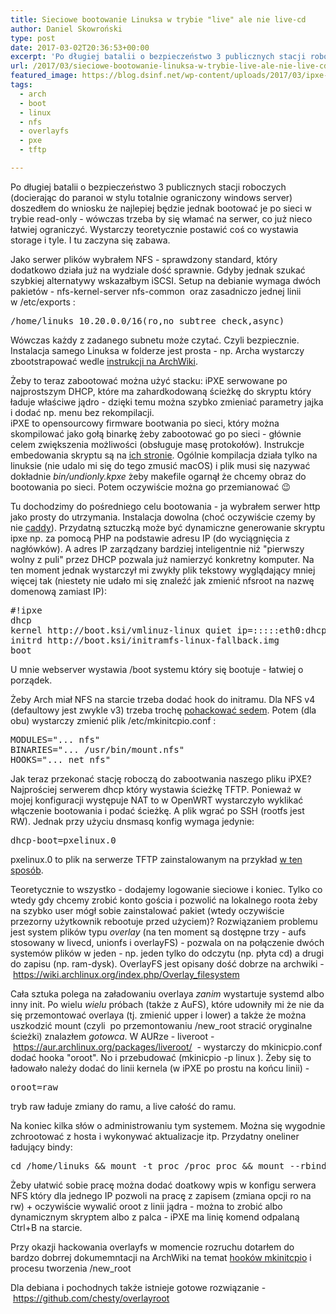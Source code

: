 ```yaml
---
title: Sieciowe bootowanie Linuksa w trybie "live" ale nie live-cd
author: Daniel Skowroński
type: post
date: 2017-03-02T20:36:53+00:00
excerpt: 'Po długiej batalii o bezpieczeństwo 3 publicznych stacji roboczych (docodząc do paranoi w stylu totalnie ograniczony windows server) doszedłem do wniosku że najlepiej będzie jednak bootować je po sieci w trybie read-only - wówczas trzeba by się włamać na serwer, co już nieco łatwiej ograniczyć. Wystarczy teoretycznie postawić coś co wystawia storage i tyle. I tu zaczyna się zabawa - w TFTP, iPXE, NFS.'
url: /2017/03/sieciowe-bootowanie-linuksa-w-trybie-live-ale-nie-live-cd/
featured_image: https://blog.dsinf.net/wp-content/uploads/2017/03/ipxe-660x495.png
tags:
  - arch
  - boot
  - linux
  - nfs
  - overlayfs
  - pxe
  - tftp

---
```

Po długiej batalii o bezpieczeństwo 3 publicznych stacji roboczych (docierając do paranoi w stylu totalnie ograniczony windows server) doszedłem do wniosku że najlepiej będzie jednak bootować je po sieci w trybie read-only - wówczas trzeba by się włamać na serwer, co już nieco łatwiej ograniczyć. Wystarczy teoretycznie postawić coś co wystawia storage i tyle. I tu zaczyna się zabawa.

Jako serwer plików wybrałem NFS - sprawdzony standard, który dodatkowo działa już na wydziale dość sprawnie. Gdyby jednak szukać szybkiej alternatywy wskazałbym iSCSI. Setup na debianie wymaga dwóch pakietów - <span class="lang:default EnlighterJSRAW crayon-inline ">nfs-kernel-server nfs-common</span>&nbsp; oraz zasadniczo jednej linii w&nbsp;<span class="lang:default EnlighterJSRAW crayon-inline ">/etc/exports</span>&nbsp;:

<pre class="lang:default EnlighterJSRAW ">/home/linuks 10.20.0.0/16(ro,no_subtree_check,async)</pre>

Wówczas każdy z zadanego subnetu może czytać. Czyli bezpiecznie. Instalacja samego Linuksa w folderze jest prosta - np. Archa wystarczy zbootstrapować wedle [instrukcji na ArchWiki][1].

Żeby to teraz zabootować można użyć stacku: iPXE serwowane po najprostszym DHCP, które ma zahardkodowaną ścieżkę do skryptu który ładuje właściwe jądro - dzięki temu można szybko zmieniać parametry jajka i dodać np. menu bez rekompilacji.  
iPXE to opensourcowy firmware bootwania po sieci, który można skompilować jako gołą binarkę żeby zabootować go po sieci - głównie celem zwiększenia możliwości (obsługuje masę protokołów). Instrukcje embedowania skryptu są na [ich stronie][2]. Ogólnie kompilacja działa tylko na linuksie (nie udalo mi się do tego zmusić macOS) i plik musi się nazywać dokładnie&nbsp;_bin/undionly.kpxe_ żeby makefile ogarnął że chcemy obraz do bootowania po sieci. Potem oczywiście można go przemianować 😉

Tu dochodzimy do pośredniego celu bootowania - ja wybrałem serwer http jako prosty do utrzymania. Instalacja dowolna (choć oczywiście czemy by nie [caddy][3]). Przydatną sztuczką może być dynamiczne generowanie skryptu ipxe np. za pomocą PHP na podstawie adresu IP (do wyciągnięcia z nagłówków). A adres IP zarządzany bardziej inteligentnie niż "pierwszy wolny z puli" przez DHCP pozwala już namierzyć konkretny komputer. Na ten moment jednak wystarczył mi zwykły plik tekstowy wyglądający mniej więcej tak (niestety nie udało mi się znaleźć jak zmienić nfsroot na nazwę domenową zamiast IP):

<pre class="EnlighterJSRAW">#!ipxe
dhcp
kernel http://boot.ksi/vmlinuz-linux quiet ip=:::::eth0:dhcp nfsroot=192.168.88.134:/home/linuks
initrd http://boot.ksi/initramfs-linux-fallback.img
boot</pre>

U mnie webserver wystawia /boot systemu który się bootuje - łatwiej o porządek.

Żeby Arch&nbsp;miał NFS na starcie trzeba dodać hook do initramu. Dla NFS v4 (defaultowy jest zwykle v3) trzeba trochę [pohackować sedem][4]. Potem (dla obu) wystarczy&nbsp;zmienić plik <span class="lang:default EnlighterJSRAW crayon-inline ">/etc/mkinitcpio.conf</span>&nbsp;:

<pre class="lang:default EnlighterJSRAW">MODULES="... nfs" 
BINARIES="... /usr/bin/mount.nfs" 
HOOKS="... net_nfs"</pre>

Jak teraz przekonać stację roboczą do zabootwania naszego pliku iPXE? Najprościej serwerem dhcp który wystawia ścieżkę TFTP. Ponieważ w mojej konfiguracji występuje NAT to w OpenWRT wystarczyło wyklikać włączenie bootowania i podać ścieżkę. A plik wgrać po SSH (rootfs jest RW). Jednak przy użyciu dnsmasq konfig wymaga jedynie:

<pre class="lang:default EnlighterJSRAW">dhcp-boot=pxelinux.0</pre>

pxelinux.0 to plik na serwerze TFTP zainstalowanym na przykład&nbsp;[w ten sposób][5].

Teoretycznie to wszystko - dodajemy logowanie sieciowe i koniec. Tylko co wtedy gdy chcemy zrobić konto gościa i pozwolić na lokalnego roota żeby na szybko user mógł sobie zainstalować pakiet (wtedy oczywiście przezorny użytkownik rebootuje przed użyciem)? Rozwiązaniem problemu jest system plików typu&nbsp;_overlay_ (na ten moment są dostępne trzy - aufs stosowany w livecd, unionfs i overlayFS) - pozwala on na połączenie dwóch systemów plików w jeden - np. jeden tylko do odczytu (np. płyta cd) a drugi do zapisu (np. ram-dysk). OverlayFS jest opisany dość dobrze na archwiki -&nbsp;<https://wiki.archlinux.org/index.php/Overlay_filesystem>

Cała sztuka polega na załadowaniu overlaya&nbsp;_zanim_ wystartuje systemd albo inny init. Po wielu _wielu_ próbach (także z AuFS), które udowniły mi że nie da się przemontować overlaya (tj. zmienić upper i lower) a także że można uszkodzić mount (czyli &nbsp;po przemontowaniu /new_root stracić oryginalne ścieżki) znalazłem&nbsp;_gotowca_. W AURze - liveroot -&nbsp;<https://aur.archlinux.org/packages/liveroot/>&nbsp; - wystarczy do mkinicpio.conf dodać hooka "<span class=" author-d-iz88z86z86za0dz67zz78zz78zz74zz68zjz80zz71z9iz90za38gz74zohv1o6twuz73zi0oz73zz67zarrz83zgz81zz74z57oz71z">oroot". No i przebudować (<span class="lang:default EnlighterJSRAW crayon-inline ">mkinicpio -p linux</span>&nbsp;). Żeby się to ładowało należy dodać do linii kernela (w iPXE po prostu na końcu linii) -&nbsp;</span>

<pre class="lang:default EnlighterJSRAW">oroot=raw</pre>

tryb raw ładuje zmiany do ramu, a live całość do ramu.

Na koniec kilka słów o administrowaniu tym systemem. Można się wygodnie zchrootować z hosta i wykonywać aktualizacje itp. Przydatny oneliner ładujący bindy:

<pre class="lang:default EnlighterJSRAW ">cd /home/linuks && mount -t proc /proc proc && mount --rbind /sys sys && mount --rbind /dev dev && mount --rbind /run run && chroot .</pre>

Żeby ułatwić sobie pracę można dodać doatkowy wpis w konfigu serwera NFS który dla jednego IP pozwoli na pracę z zapisem&nbsp;(zmiana opcji ro na rw) + oczywiście wywalić oroot z linii jądra - można to zrobić albo dynamicznym skryptem albo z palca - iPXE ma linię komend odpalaną Ctrl+B na starcie.

Przy okazji hackowania overlayfs w momencie rozruchu dotarłem do bardzo dobrrej dokumemntacji na ArchWiki na temat [hooków mkinitcpio][6] i procesu tworzenia /new_root

Dla debiana i pochodnych także istnieje gotowe rozwiązanie -&nbsp;https://github.com/chesty/overlayroot

 [1]: https://wiki.archlinux.org/index.php/Install_from_existing_Linux#Method_A:_Using_the_bootstrap_image_.28recommended.29
 [2]: http://ipxe.org/embed
 [3]: https://caddyserver.com/
 [4]: https://wiki.archlinux.org/index.php/Diskless_system#NFS
 [5]: http://askubuntu.com/a/202548
 [6]: https://wiki.archlinux.org/index.php/mkinitcpio#HOOKS
